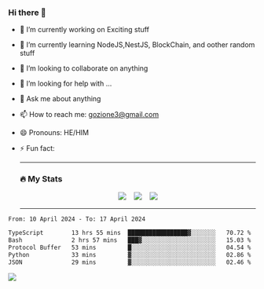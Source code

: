 ### Hi there 👋

<!--
**charlieScript/charlieScript** is a ✨ _special_ ✨ repository because its `README.md` (this file) appears on your GitHub profile.

Here are some ideas to get you started: -->

- 🔭 I’m currently working on Exciting stuff
- 🌱 I’m currently learning NodeJS,NestJS, BlockChain, and oother random stuff
- 👯 I’m looking to collaborate on anything
- 🤔 I’m looking for help with ...
- 💬 Ask me about anything
- 📫 How to reach me: gozione3@gmail.com
- 😄 Pronouns: HE/HIM
- ⚡ Fun fact:


  ---

  ### :fire: My Stats

  <div id="stats" align="center">
  <img src="http://github-readme-streak-stats.herokuapp.com?user=charlieScript&theme=dark&date_format=M%20j%5B%2C%20Y%5D" />&nbsp;&nbsp;&nbsp;
  <img src="https://github-readme-stats.vercel.app/api/top-langs/?username=charlieScript&layout=compact&theme=vision-friendly-dark"/>&nbsp;&nbsp;&nbsp;
  <img src="https://github-readme-stats.vercel.app/api?username=charlieScript&show_icons=true&theme=radical"/>
  </div>

  ---



<!--START_SECTION:waka-->

```txt
From: 10 April 2024 - To: 17 April 2024

TypeScript        13 hrs 55 mins  █████████████████▓░░░░░░░   70.72 %
Bash              2 hrs 57 mins   ███▓░░░░░░░░░░░░░░░░░░░░░   15.03 %
Protocol Buffer   53 mins         █░░░░░░░░░░░░░░░░░░░░░░░░   04.54 %
Python            33 mins         ▓░░░░░░░░░░░░░░░░░░░░░░░░   02.86 %
JSON              29 mins         ▓░░░░░░░░░░░░░░░░░░░░░░░░   02.46 %
```

<!--END_SECTION:waka-->
![](https://komarev.com/ghpvc/?username=charlieScript)
